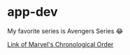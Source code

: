 # app-dev
My favorite series is Avengers Series :joy:


[Link of Marvel's Chronological Order](https://www.space.com/marvel-movies-in-order)
